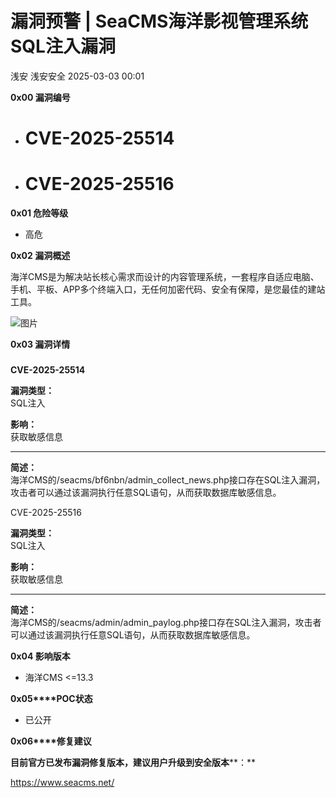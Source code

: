 #  漏洞预警 | SeaCMS海洋影视管理系统SQL注入漏洞   
浅安  浅安安全   2025-03-03 00:01  
  
**0x00 漏洞编号**  
- # CVE-2025-25514  
  
- # CVE-2025-25516  
  
**0x01 危险等级**  
- 高危  
  
**0x02 漏洞概述**  
  
海洋CMS是为解决站长核心需求而设计的内容管理系统，一套程序自适应电脑、手机、平板、APP多个终端入口，无任何加密代码、安全有保障，是您最佳的建站工具。  
  
![图片](https://mmbiz.qpic.cn/sz_mmbiz_png/7stTqD182SVAS3cgxzDKew2rV0NjbAZGHtibZEdHTrPpsFL4Mgko79pJicmq3XiarhxlzdCkrkibN4f6Fd8cibA5Y3g/640?wx_fmt=png&from=appmsg "")  
  
**0x03 漏洞详情**  
###   
  
**CVE-2025-25514**  
  
**漏洞类型：**  
SQL注入  
  
**影响：**  
获取敏感信息  
  
****  
  
**简述：**  
海洋CMS的/seacms/bf6nbn/admin_collect_news.php接口存在SQL注入漏洞，攻击者可以通过该漏洞执行任意SQL语句，从而获取数据库敏感信息。  
  
CVE-2025-25516  
  
**漏洞类型：**  
SQL注入  
  
**影响：**  
获取敏感信息  
  
****  
  
**简述：**  
海洋CMS的/seacms/admin/admin_paylog.php接口存在SQL注入漏洞，攻击者可以通过该漏洞执行任意SQL语句，从而获取数据库敏感信息。  
  
**0x04 影响版本**  
- 海洋CMS <=13.3  
  
**0x05****POC状态**  
- 已公开  
  
**0x06****修复建议**  
  
**目前官方已发布漏洞修复版本，建议用户升级到安全版本****：**  
  
https://www.seacms.net/  
  
  
  
